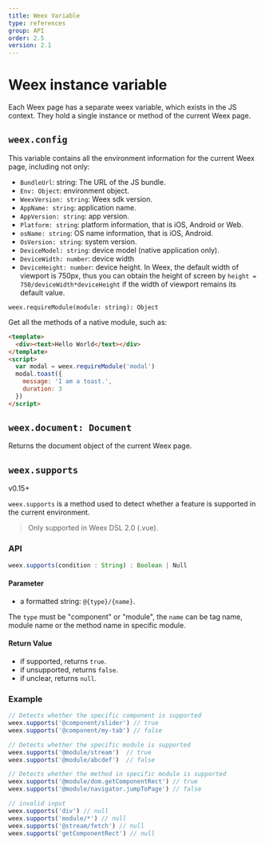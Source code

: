 ```yaml
---
title: Weex Variable
type: references
group: API
order: 2.5
version: 2.1
---
```


# Weex instance variable

Each Weex page has a separate weex variable, which exists in the JS context. They hold a single instance or method of the current Weex page.

## `weex.config`

This variable contains all the environment information for the current Weex page, including not only:

+ `BundleUrl`: string: The URL of the JS bundle.
+ `Env: Object`: environment object.
+ `WeexVersion: string`: Weex sdk version.
+ `AppName: string`: application name.
+ `AppVersion: string`: app version.
+ `Platform: string`: platform information, that is iOS, Android or Web.
+ `osName: string`: OS name information, that is iOS, Android.
+ `OsVersion: string`: system version.
+ `DeviceModel: string`: device model (native application only).
+ `DeviceWidth: number`: device width
+ `DeviceHeight: number`: device height.  In Weex, the default width of viewport is 750px, thus you can obtain the height of screen by `height = 750/deviceWidth*deviceHeight` if the width of viewport remains its default value.

`weex.requireModule(module: string): Object`

Get all the methods of a native module, such as:

```html
<template>
  <div><text>Hello World</text></div>
</template>
<script>
  var modal = weex.requireModule('modal')
  modal.toast({
    message: 'I am a toast.',
    duration: 3
  })
</script>
```


## `weex.document: Document`

Returns the document object of the current Weex page.

## `weex.supports`

<span class="weex-version">v0.15+</span>

`weex.supports` is a method used to detect whether a feature is supported in the current environment.

> Only supported in Weex DSL 2.0 (.vue).

### API

```js
weex.supports(condition : String) : Boolean | Null
```

#### Parameter

+ a formatted string: `@{type}/{name}`.

The `type` must be "component" or "module", the `name` can be tag name, module name or the method name in specific module.

#### Return Value

+ if supported, returns `true`.
+ if unsupported, returns `false`.
+ if unclear, returns `null`.

### Example

```js
// Detects whether the specific component is supported
weex.supports('@component/slider') // true
weex.supports('@component/my-tab') // false

// Detects whether the specific module is supported
weex.supports('@module/stream')  // true
weex.supports('@module/abcdef')  // false

// Detects whether the method in specific module is supported
weex.supports('@module/dom.getComponentRect') // true
weex.supports('@module/navigator.jumpToPage') // false

// invalid input
weex.supports('div') // null
weex.supports('module/*') // null
weex.supports('@stream/fetch') // null
weex.supports('getComponentRect') // null
```
